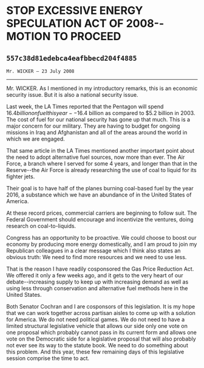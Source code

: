 # STOP EXCESSIVE ENERGY SPECULATION ACT OF 2008--MOTION TO PROCEED
## `557c38d81edebca4eafbbecd204f4885`
`Mr. WICKER — 23 July 2008`

---


Mr. WICKER. As I mentioned in my introductory remarks, this is an 
economic security issue. But it is also a national security issue.

Last week, the LA Times reported that the Pentagon will spend $16.4 
billion on fuel this year--$16.4 billion as compared to $5.2 billion in 
2003. The cost of fuel for our national security has gone up that much. 
This is a major concern for our military. They are having to budget for 
ongoing missions in Iraq and Afghanistan and all of the areas around 
the world in which we are engaged.

That same article in the LA Times mentioned another important point 
about the need to adopt alternative fuel sources, now more than ever. 
The Air Force, a branch where I served for some 4 years, and longer 
than that in the Reserve--the Air Force is already researching the use 
of coal to liquid for its fighter jets.

Their goal is to have half of the planes burning coal-based fuel by 
the year 2016, a substance which we have an abundance of in the United 
States of America.

At these record prices, commercial carriers are beginning to follow 
suit. The Federal Government should encourage and incentivize the 
ventures, doing research on coal-to-liquids.

Congress has an opportunity to be proactive. We could choose to boost 
our economy by producing more energy domestically, and I am proud to 
join my Republican colleagues in a clear message which I think also 
states an obvious truth: We need to find more resources and we need to 
use less.

That is the reason I have readily cosponsored the Gas Price Reduction 
Act. We offered it only a few weeks ago, and it gets to the very heart 
of our debate--increasing supply to keep up with increasing demand as 
well as using less through conservation and alternative fuel methods 
here in the United States.

Both Senator Cochran and I are cosponsors of this legislation. It is 
my hope that we can work together across partisan aisles to come up 
with a solution for America. We do not need political games. We do not 
need to have a limited structural legislative vehicle that allows our 
side only one vote on one proposal which probably cannot pass in its 
current form and allows one vote on the Democratic side for a 
legislative proposal that will also probably not ever see its way to 
the statute book. We need to do something about this problem. And this 
year, these few remaining days of this legislative session comprise the 
time to act.